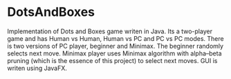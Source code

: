 # DotsAndBoxes

Implementation of Dots and Boxes game writen in Java. Its a two-player game and has Human vs Human, Human vs PC and PC vs PC modes. There is two versions of PC player, beginner and Minimax.
The beginner randomly selects next move. 
Minimax player uses Minimax algorithm with alpha–beta pruning (which is the essence of this project) to select next moves. 
GUI is writen using JavaFX.
